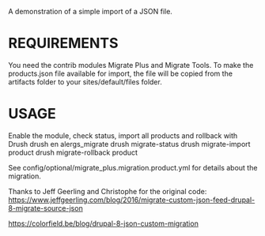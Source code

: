 A demonstration of a simple import of a JSON file.

REQUIREMENTS
============
You need the contrib modules Migrate Plus and Migrate Tools.
To make the products.json file available for import, the file will be copied
from the artifacts folder to your sites/default/files folder.

USAGE
=====
Enable the module, check status, import all products and rollback with Drush
drush en alergs_migrate
drush migrate-status
drush migrate-import product
drush migrate-rollback product

See config/optional/migrate_plus.migration.product.yml for details about the
migration.

Thanks to Jeff Geerling and Christophe for the original code:
https://www.jeffgeerling.com/blog/2016/migrate-custom-json-feed-drupal-8-migrate-source-json

https://colorfield.be/blog/drupal-8-json-custom-migration
